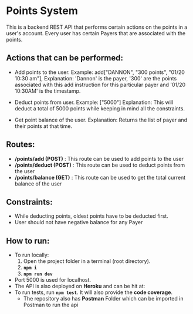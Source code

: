 # Points System

This is a backend REST API that performs certain actions on the points in a user's account. Every user has certain Payers that are associated with the points.

## Actions that can be performed:

  - Add points to the user. 
      Example: add["DANNON", "300 points", "01/20 10:30 am"], 
      Explanation: 'Dannon' is the payer, '300' are the points associated with this add instruction for this particular payer and '01/20 10:30AM' is the timestamp.
      
  - Deduct points from user. 
      Example: ["5000"] 
      Explanation: This will deduct a total of 5000 points while keeping in mind all the constraints.
      
  - Get point balance of the user.
      Explanation: Returns the list of payer and their points at that time. 
	
## Routes:
  - **/points/add (POST)** : This route can be used to add points to the user
  - **/points/deduct (POST)** : This route can be used to deduct points from the user
  - **/points/balance (GET)** : This route can be used to get the total current balance of the user

## Constraints:
  - While deducting points, oldest points have to be deducted first.
  - User should not have negative balance for any Payer

## How to run:
  - To run locally:
      1.  Open the project folder in a terminal (root directory).
      2.  **`npm i`** 
      3.  **`npm run dev`**
  - Port 5000 is used for localhost.
  - The API is also deployed on **Heroku** and can be hit at: 
  - To run tests, run **`npm test`**. It will also provide the **code coverage**.
	-	The repository also has **Postman** Folder which can be imported in Postman to run the api
